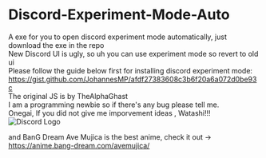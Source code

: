 # Discord-Experiment-Mode-Auto
A exe for you to open discord experiment mode automatically, just download the exe in the repo<br>
New Discord UI is ugly, so uh you can use experiment mode so revert to old ui<br>
Please follow the guide below first for installing discord experiment mode:<br>
https://gist.github.com/JohannesMP/afdf27383608c3b6f20a6a072d0be93c<br>
The original JS is by TheAlphaGhast <br>
I am a programming newbie so if there's any bug please tell me.<br>
Onegai, If you did not give me imporvement ideas , Watashi!!!<br>
![Discord Logo]([https://upload.wikimedia.org/wikipedia/commons/9/91/Discord_Logo.svg](https://ave-mujica-images.pages.dev/assets/%E9%80%99%E4%BB%B6%E4%BA%8B%E5%8F%AA%E8%83%BD%E6%8B%9C%E8%A8%97%E5%A6%B3%E4%BA%86-B_Iv42Qz.jpg))

and BanG Dream Ave Mujica is the best anime, check it out -> https://anime.bang-dream.com/avemujica/
